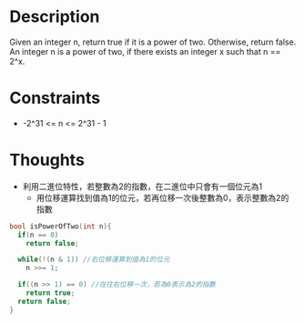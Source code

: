 # Description

Given an integer n, return true if it is a power of two. Otherwise, return false.
An integer n is a power of two, if there exists an integer x such that n == 2^x.

# Constraints

- -2^31 <= n <= 2^31 - 1

# Thoughts

- 利用二進位特性，若整數為2的指數，在二進位中只會有一個位元為1
	- 用位移運算找到值為1的位元，若再位移一次後整數為0，表示整數為2的指數
```c
bool isPowerOfTwo(int n){
  if(n == 0)
    return false;

  while(!(n & 1)) //右位移運算到值為1的位元
    n >>= 1;

  if((n >> 1) == 0) //在往右位移一次，若為0表示為2的指數
    return true;
  return false;
}
```